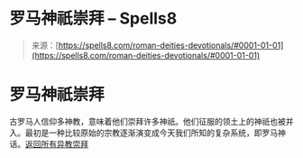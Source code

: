 <!--yml

category: 未分类

date: 2024-06-12 19:56:30

-->

# 罗马神祇崇拜 – Spells8

> 来源：[https://spells8.com/roman-deities-devotionals/#0001-01-01](https://spells8.com/roman-deities-devotionals/#0001-01-01)

# 罗马神祇崇拜

古罗马人信仰多神教，意味着他们崇拜许多神祇。他们征服的领土上的神祇也被并入。最初是一种比较原始的宗教逐渐演变成今天我们所知的复杂系统，即罗马神话。[返回所有异教崇拜](https://spells8.com/magic/pagan-devotionals/)
